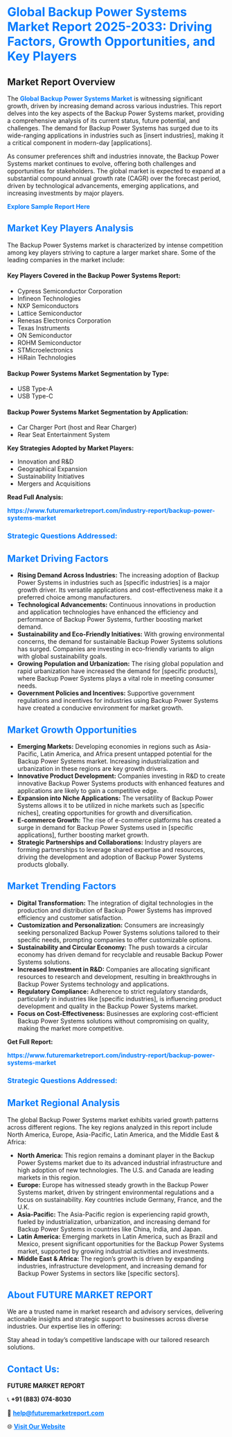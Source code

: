 <h1 style="color: #007BFF;">Global Backup Power Systems Market Report 2025-2033: Driving Factors, Growth Opportunities, and Key Players</h1>

<section id="overview">
<h2>Market Report Overview</h2>
<p>The <a href="https://www.futuremarketreport.com/industry-report/backup-power-systems-market" style="color: #007BFF; text-decoration: none;"><strong>Global Backup Power Systems Market</strong></a> is witnessing significant growth, driven by increasing demand across various industries. This report delves into the key aspects of the Backup Power Systems market, providing a comprehensive analysis of its current status, future potential, and challenges. The demand for Backup Power Systems has surged due to its wide-ranging applications in industries such as [insert industries], making it a critical component in modern-day [applications].</p>
<p>As consumer preferences shift and industries innovate, the Backup Power Systems market continues to evolve, offering both challenges and opportunities for stakeholders. The global market is expected to expand at a substantial compound annual growth rate (CAGR) over the forecast period, driven by technological advancements, emerging applications, and increasing investments by major players.</p>
</section>

<section id="overview">
<p><a href="https://www.futuremarketreport.com/request-sample/reportId=35012" style="color: #007BFF; text-decoration: none;"><strong>Explore Sample Report Here</strong></a></p>
</section>

<section id="key-players">
<h2 style="color: #007BFF;">Market Key Players Analysis</h2>
<p>The Backup Power Systems market is characterized by intense competition among key players striving to capture a larger market share. Some of the leading companies in the market include:</p>
<h4>Key Players Covered in the Backup Power Systems Report:</h4>
<ul><li>Cypress Semiconductor Corporation</li><li>Infineon Technologies</li><li>NXP Semiconductors</li><li>Lattice Semiconductor</li><li>Renesas Electronics Corporation</li><li>Texas Instruments</li><li>ON Semiconductor</li><li>ROHM Semiconductor</li><li>STMicroelectronics</li><li>HiRain Technologies</li></ul>
<h4>Backup Power Systems Market Segmentation by Type:</h4>
<ul><li>USB Type-A</li><li>USB Type-C</li></ul>

<h4>Backup Power Systems Market Segmentation by Application:</h4>
<ul><li>Car Charger Port (host and Rear Charger)</li><li>Rear Seat Entertainment System</li></ul>
<p><strong>Key Strategies Adopted by Market Players:</strong></p>
<ul>
<li>Innovation and R&D</li>
<li>Geographical Expansion</li>
<li>Sustainability Initiatives</li>
<li>Mergers and Acquisitions</li>
</ul>
</section>

<section>
<p><strong>Read Full Analysis: </strong></p><a href="https://www.futuremarketreport.com/industry-report/backup-power-systems-market" style="color: #007BFF; text-decoration: none;"><strong>https://www.futuremarketreport.com/industry-report/backup-power-systems-market</strong></a>
<h3 style="color: #007BFF;">Strategic Questions Addressed:</h3>
</section>

<section id="driving-factors">
<h2 style="color: #007BFF;">Market Driving Factors</h2>
<ul>
<li><strong>Rising Demand Across Industries:</strong> The increasing adoption of Backup Power Systems in industries such as [specific industries] is a major growth driver. Its versatile applications and cost-effectiveness make it a preferred choice among manufacturers.</li>
<li><strong>Technological Advancements:</strong> Continuous innovations in production and application technologies have enhanced the efficiency and performance of Backup Power Systems, further boosting market demand.</li>
<li><strong>Sustainability and Eco-Friendly Initiatives:</strong> With growing environmental concerns, the demand for sustainable Backup Power Systems solutions has surged. Companies are investing in eco-friendly variants to align with global sustainability goals.</li>
<li><strong>Growing Population and Urbanization:</strong> The rising global population and rapid urbanization have increased the demand for [specific products], where Backup Power Systems plays a vital role in meeting consumer needs.</li>
<li><strong>Government Policies and Incentives:</strong> Supportive government regulations and incentives for industries using Backup Power Systems have created a conducive environment for market growth.</li>
</ul>
</section>

<section id="growth-opportunities">
<h2 style="color: #007BFF;">Market Growth Opportunities</h2>
<ul>
<li><strong>Emerging Markets:</strong> Developing economies in regions such as Asia-Pacific, Latin America, and Africa present untapped potential for the Backup Power Systems market. Increasing industrialization and urbanization in these regions are key growth drivers.</li>
<li><strong>Innovative Product Development:</strong> Companies investing in R&D to create innovative Backup Power Systems products with enhanced features and applications are likely to gain a competitive edge.</li>
<li><strong>Expansion into Niche Applications:</strong> The versatility of Backup Power Systems allows it to be utilized in niche markets such as [specific niches], creating opportunities for growth and diversification.</li>
<li><strong>E-commerce Growth:</strong> The rise of e-commerce platforms has created a surge in demand for Backup Power Systems used in [specific applications], further boosting market growth.</li>
<li><strong>Strategic Partnerships and Collaborations:</strong> Industry players are forming partnerships to leverage shared expertise and resources, driving the development and adoption of Backup Power Systems products globally.</li>
</ul>
</section>

<section id="trending-factors">
<h2 style="color: #007BFF;">Market Trending Factors</h2>
<ul>
<li><strong>Digital Transformation:</strong> The integration of digital technologies in the production and distribution of Backup Power Systems has improved efficiency and customer satisfaction.</li>
<li><strong>Customization and Personalization:</strong> Consumers are increasingly seeking personalized Backup Power Systems solutions tailored to their specific needs, prompting companies to offer customizable options.</li>
<li><strong>Sustainability and Circular Economy:</strong> The push towards a circular economy has driven demand for recyclable and reusable Backup Power Systems solutions.</li>
<li><strong>Increased Investment in R&D:</strong> Companies are allocating significant resources to research and development, resulting in breakthroughs in Backup Power Systems technology and applications.</li>
<li><strong>Regulatory Compliance:</strong> Adherence to strict regulatory standards, particularly in industries like [specific industries], is influencing product development and quality in the Backup Power Systems market.</li>
<li><strong>Focus on Cost-Effectiveness:</strong> Businesses are exploring cost-efficient Backup Power Systems solutions without compromising on quality, making the market more competitive.</li>
</ul>
</section>

<section>
<p><strong>Get Full Report: </strong></p><a href="https://www.futuremarketreport.com/industry-report/backup-power-systems-market" style="color: #007BFF; text-decoration: none;"><strong>https://www.futuremarketreport.com/industry-report/backup-power-systems-market</strong></a>
<h3 style="color: #007BFF;">Strategic Questions Addressed:</h3>
</section>


<section id="regional-analysis">
<h2 style="color: #007BFF;">Market Regional Analysis</h2>
<p>The global Backup Power Systems market exhibits varied growth patterns across different regions. The key regions analyzed in this report include North America, Europe, Asia-Pacific, Latin America, and the Middle East & Africa:</p>
<ul>
<li><strong>North America:</strong> This region remains a dominant player in the Backup Power Systems market due to its advanced industrial infrastructure and high adoption of new technologies. The U.S. and Canada are leading markets in this region.</li>
<li><strong>Europe:</strong> Europe has witnessed steady growth in the Backup Power Systems market, driven by stringent environmental regulations and a focus on sustainability. Key countries include Germany, France, and the U.K.</li>
<li><strong>Asia-Pacific:</strong> The Asia-Pacific region is experiencing rapid growth, fueled by industrialization, urbanization, and increasing demand for Backup Power Systems in countries like China, India, and Japan.</li>
<li><strong>Latin America:</strong> Emerging markets in Latin America, such as Brazil and Mexico, present significant opportunities for the Backup Power Systems market, supported by growing industrial activities and investments.</li>
<li><strong>Middle East & Africa:</strong> The region’s growth is driven by expanding industries, infrastructure development, and increasing demand for Backup Power Systems in sectors like [specific sectors].</li>
</ul>
</section>

<footer>
<h2 style="color: #007BFF;">About FUTURE MARKET REPORT</h2>
<p>We are a trusted name in market research and advisory services, delivering actionable insights and strategic support to businesses across diverse industries. Our expertise lies in offering:</p>

<p>Stay ahead in today’s competitive landscape with our tailored research solutions.</p>

<h2 style="color: #007BFF;">Contact Us:</h2>
<p><strong>FUTURE MARKET REPORT</strong></p>
<p>📞 <strong>+91 (883) 074-8030</strong></p>
<p>📧 <strong><a href="mailto:help@futuremarketreport.com" style="color: #007BFF;">help@futuremarketreport.com</a></strong></p>
<p>🌐 <strong><a href="https://www.futuremarketreport.com/" style="color: #007BFF;">Visit Our Website</a></strong></p>
</footer>